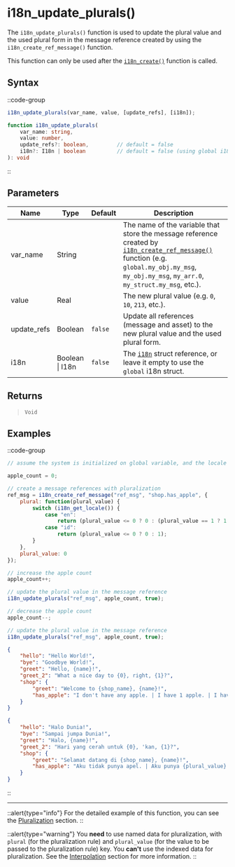 # i18n_update_plurals()

The `i18n_update_plurals()` function is used to update the plural value and the used plural form in the message reference created by using the `i18n_create_ref_message()` function.

This function can only be used after the [`i18n_create()`](/v0/api-reference/functions/i18n-create) function is called.

## Syntax

::code-group
```js [Usage]
i18n_update_plurals(var_name, value, [update_refs], [i18n]);
```

```ts [Signature]
function i18n_update_plurals(
    var_name: string,
    value: number,
    update_refs?: boolean,         // default = false
    i18n?: I18n | boolean          // default = false (using global i18n struct)
): void
```
::

## Parameters

| Name        | Type              | Default      | Description |
|-------------|-------------------|--------------|-------------|
| var_name    | String            |              | The name of the variable that store the message reference created by [`i18n_create_ref_message()`](/v0/api-reference/functions/i18n-create-ref-message) function (e.g. `global.my_obj.my_msg`, `my_obj.my_msg`, `my_arr.0`, `my_struct.my_msg`, etc.). |
| value       | Real              |              | The new plural value (e.g. `0`, `10`, `213`, etc.). |
| update_refs | Boolean           | `false`      | Update all references (message and asset) to the new plural value and the used plural form. |
| i18n        | Boolean \| I18n | `false`      | The [`i18n`](/v0/api-reference/functions/i18n-create) struct reference, or leave it empty to use the `global` i18n struct. |

## Returns

> `Void`

## Examples

::code-group
```js [Create Event]
// assume the system is initialized on global variable, and the locale is "en"

apple_count = 0;

// create a message references with pluralization
ref_msg = i18n_create_ref_message("ref_msg", "shop.has_apple", {
    plural: function(plural_value) {
        switch (i18n_get_locale()) {
            case "en":
                return (plural_value <= 0 ? 0 : (plural_value == 1 ? 1 : 2));
            case "id":
                return (plural_value <= 0 ? 0 : 1);
        }
    },
    plural_value: 0
});
```

```js [Key Pressed - Up]
// increase the apple count
apple_count++;

// update the plural value in the message reference
i18n_update_plurals("ref_msg", apple_count, true);
```

```js [Key Pressed - Down]
// decrease the apple count
apple_count--;

// update the plural value in the message reference
i18n_update_plurals("ref_msg", apple_count, true);
```

```json [en.json]
{
    "hello": "Hello World!",
    "bye": "Goodbye World!",
    "greet": "Hello, {name}!",
    "greet_2": "What a nice day to {0}, right, {1}?",
    "shop": {
        "greet": "Welcome to {shop_name}, {name}!",
        "has_apple": "I don't have any apple. | I have 1 apple. | I have {plural_value} apples."
    }
}
```

```json [id.json]
{
    "hello": "Halo Dunia!",
    "bye": "Sampai jumpa Dunia!",
    "greet": "Halo, {name}!",
    "greet_2": "Hari yang cerah untuk {0}, 'kan, {1}?",
    "shop": {
        "greet": "Selamat datang di {shop_name}, {name}!",
        "has_apple": "Aku tidak punya apel. | Aku punya {plural_value} apel."
    }
}
```
::

---

::alert{type="info"}
For the detailed example of this function, you can see the [Pluralization](/v0/usage/pluralization#using-message-reference) section.
::

::alert{type="warning"}
You **need** to use named data for pluralization, with `plural` (for the pluralization rule) and `plural_value` (for the value to be passed to the pluralization rule) key. You **can't** use the indexed data for pluralization. See the [Interpolation](/v0/usage/interpolation) section for more information.
::
